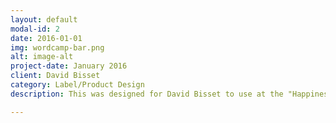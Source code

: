```yaml
---
layout: default
modal-id: 2
date: 2016-01-01
img: wordcamp-bar.png
alt: image-alt
project-date: January 2016
client: David Bisset 
category: Label/Product Design
description: This was designed for David Bisset to use at the "Happiness Bar" at the WordCamp Miami 2016 Conference. The Happiness Bar is a physical place, similar to Apple's Genius Bar, where conference goers can get help from experts on WordPress. David wanted to give out candy bars with special wrappers to attendees when they used the Happiness Bar. This design was licensed under the Creative Commons Attribution Share-alike 4.0 license for other WordCamp Conferences to use freely. 

---
```

